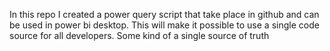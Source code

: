 In this repo I created a power query script that take place in github and can be used in power bi desktop. This will make it possible to use a single code source for all developers. Some kind of a single source of truth
